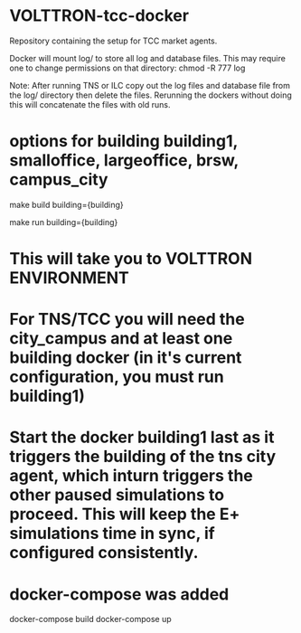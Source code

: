 # VOLTTRON-tcc-docker
Repository containing the setup for TCC market agents.


Docker will mount log/ to store all log and database files.
This may require one to change permissions on that directory: chmod -R 777 log

Note:  After running TNS or ILC copy out the log files and database
file from the log/ directory then delete the files.  Rerunning the dockers
without doing this will concatenate the files with old runs.

# options for building building1, smalloffice, largeoffice, brsw, campus_city
make build building={building}

make run building={building}

# This will take you to VOLTTRON ENVIRONMENT
# For TNS/TCC you will need the city_campus and at least one building docker (in it's current configuration, you must run building1)

# Start the docker building1 last as it triggers the building of the tns city agent, which inturn triggers the other paused simulations to proceed.  This will keep the E+ simulations  time in sync, if configured consistently.

# docker-compose was added
docker-compose build
docker-compose up